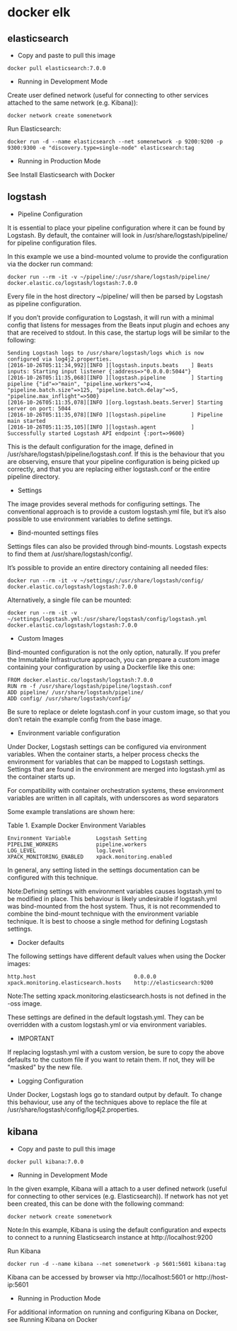 # docker elk

## elasticsearch

- Copy and paste to pull this image

```
docker pull elasticsearch:7.0.0
```

- Running in Development Mode

Create user defined network (useful for connecting to other services attached to the same network (e.g. Kibana)):

```
docker network create somenetwork
```

Run Elasticsearch:

```
docker run -d --name elasticsearch --net somenetwork -p 9200:9200 -p 9300:9300 -e "discovery.type=single-node" elasticsearch:tag
```

- Running in Production Mode

See Install Elasticsearch with Docker


## logstash

- Pipeline Configuration

It is essential to place your pipeline configuration where it can be found by Logstash. By default, the container will look in /usr/share/logstash/pipeline/ for pipeline configuration files.

In this example we use a bind-mounted volume to provide the configuration via the docker run command:

```
docker run --rm -it -v ~/pipeline/:/usr/share/logstash/pipeline/ docker.elastic.co/logstash/logstash:7.0.0
```

Every file in the host directory ~/pipeline/ will then be parsed by Logstash as pipeline configuration.

If you don’t provide configuration to Logstash, it will run with a minimal config that listens for messages from the Beats input plugin and echoes any that are received to stdout. In this case, the startup logs will be similar to the following:

```
Sending Logstash logs to /usr/share/logstash/logs which is now configured via log4j2.properties.
[2016-10-26T05:11:34,992][INFO ][logstash.inputs.beats    ] Beats inputs: Starting input listener {:address=>"0.0.0.0:5044"}
[2016-10-26T05:11:35,068][INFO ][logstash.pipeline        ] Starting pipeline {"id"=>"main", "pipeline.workers"=>4, "pipeline.batch.size"=>125, "pipeline.batch.delay"=>5, "pipeline.max_inflight"=>500}
[2016-10-26T05:11:35,078][INFO ][org.logstash.beats.Server] Starting server on port: 5044
[2016-10-26T05:11:35,078][INFO ][logstash.pipeline        ] Pipeline main started
[2016-10-26T05:11:35,105][INFO ][logstash.agent           ] Successfully started Logstash API endpoint {:port=>9600}
```

This is the default configuration for the image, defined in /usr/share/logstash/pipeline/logstash.conf. If this is the behaviour that you are observing, ensure that your pipeline configuration is being picked up correctly, and that you are replacing either logstash.conf or the entire pipeline directory.

- Settings

The image provides several methods for configuring settings. The conventional approach is to provide a custom logstash.yml file, but it’s also possible to use environment variables to define settings.

- Bind-mounted settings files

Settings files can also be provided through bind-mounts. Logstash expects to find them at /usr/share/logstash/config/.

It’s possible to provide an entire directory containing all needed files:

```
docker run --rm -it -v ~/settings/:/usr/share/logstash/config/ docker.elastic.co/logstash/logstash:7.0.0
```

Alternatively, a single file can be mounted:

```
docker run --rm -it -v ~/settings/logstash.yml:/usr/share/logstash/config/logstash.yml docker.elastic.co/logstash/logstash:7.0.0
```

- Custom Images

Bind-mounted configuration is not the only option, naturally. If you prefer the Immutable Infrastructure approach, you can prepare a custom image containing your configuration by using a Dockerfile like this one:

```
FROM docker.elastic.co/logstash/logstash:7.0.0
RUN rm -f /usr/share/logstash/pipeline/logstash.conf
ADD pipeline/ /usr/share/logstash/pipeline/
ADD config/ /usr/share/logstash/config/
```

Be sure to replace or delete logstash.conf in your custom image, so that you don’t retain the example config from the base image.

- Environment variable configuration

Under Docker, Logstash settings can be configured via environment variables. When the container starts, a helper process checks the environment for variables that can be mapped to Logstash settings. Settings that are found in the environment are merged into logstash.yml as the container starts up.

For compatibility with container orchestration systems, these environment variables are written in all capitals, with underscores as word separators

Some example translations are shown here:

Table 1. Example Docker Environment Variables

```
Environment Variable        Logstash Setting
PIPELINE_WORKERS            pipeline.workers
LOG_LEVEL                   log.level
XPACK_MONITORING_ENABLED    xpack.monitoring.enabled
```

In general, any setting listed in the settings documentation can be configured with this technique.

Note:Defining settings with environment variables causes logstash.yml to be modified in place. This behaviour is likely undesirable if logstash.yml was bind-mounted from the host system. Thus, it is not recommended to combine the bind-mount technique with the environment variable technique. It is best to choose a single method for defining Logstash settings.

- Docker defaults

The following settings have different default values when using the Docker images:

```
http.host                               0.0.0.0
xpack.monitoring.elasticsearch.hosts    http://elasticsearch:9200
```

Note:The setting xpack.monitoring.elasticsearch.hosts is not defined in the -oss image.

These settings are defined in the default logstash.yml. They can be overridden with a custom logstash.yml or via environment variables.

- IMPORTANT

If replacing logstash.yml with a custom version, be sure to copy the above defaults to the custom file if you want to retain them. If not, they will be "masked" by the new file.

- Logging Configuration

Under Docker, Logstash logs go to standard output by default. To change this behaviour, use any of the techniques above to replace the file at /usr/share/logstash/config/log4j2.properties.

## kibana

- Copy and paste to pull this image

```
docker pull kibana:7.0.0
```

- Running in Development Mode

In the given example, Kibana will a attach to a user defined network (useful for connecting to other services (e.g. Elasticsearch)). If network has not yet been created, this can be done with the following command:

```
docker network create somenetwork
```

Note:In this example, Kibana is using the default configuration and expects to connect to a running Elasticsearch instance at http://localhost:9200

Run Kibana

```
docker run -d --name kibana --net somenetwork -p 5601:5601 kibana:tag
```

Kibana can be accessed by browser via http://localhost:5601 or http://host-ip:5601

- Running in Production Mode

For additional information on running and configuring Kibana on Docker, see Running Kibana on Docker
